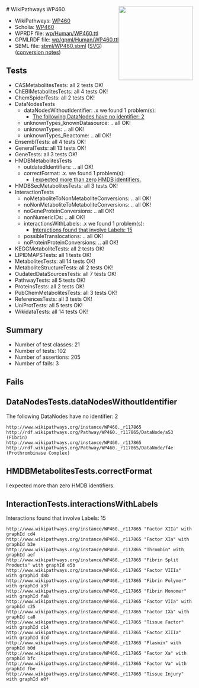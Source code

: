<img style="float: right; width: 200px" src="../logo.png" />
# WikiPathways WP460

* WikiPathways: [WP460](https://identifiers.org/wikipathways:WP460)
* Scholia: [WP460](https://scholia.toolforge.org/wikipathways/WP460)
* WPRDF file: [wp/Human/WP460.ttl](../wp/Human/WP460.ttl)
* GPMLRDF file: [wp/gpml/Human/WP460.ttl](../wp/gpml/Human/WP460.ttl)
* SBML file: [sbml/WP460.sbml](../sbml/WP460.sbml) ([SVG](../sbml/WP460.svg)) ([conversion notes](../sbml/WP460.txt))

## Tests
* CASMetabolitesTests: all 2 tests OK!
* ChEBIMetabolitesTests: all 4 tests OK!
* ChemSpiderTests: all 2 tests OK!
* DataNodesTests
    * dataNodesWithoutIdentifier: .x we found 1 problem(s):
        * [The following DataNodes have no identifier: 2](#d2d32fa1)
    * unknownTypes_knownDatasource: .. all OK!
    * unknownTypes: .. all OK!
    * unknownTypes_Reactome: .. all OK!
* EnsemblTests: all 4 tests OK!
* GeneralTests: all 13 tests OK!
* GeneTests: all 3 tests OK!
* HMDBMetabolitesTests
    * outdatedIdentifiers: .. all OK!
    * correctFormat: .x. we found 1 problem(s):
        * [I expected more than zero HMDB identifiers.](#ad154c1e)
* HMDBSecMetabolitesTests: all 3 tests OK!
* InteractionTests
    * noMetaboliteToNonMetaboliteConversions: .. all OK!
    * noNonMetaboliteToMetaboliteConversions: .. all OK!
    * noGeneProteinConversions: .. all OK!
    * nonNumericIDs: .. all OK!
    * interactionsWithLabels: .x we found 1 problem(s):
        * [Interactions found that involve Labels: 15](#fe97a8bd)
    * possibleTranslocations: .. all OK!
    * noProteinProteinConversions: .. all OK!
* KEGGMetaboliteTests: all 2 tests OK!
* LIPIDMAPSTests: all 1 tests OK!
* MetabolitesTests: all 14 tests OK!
* MetaboliteStructureTests: all 2 tests OK!
* OudatedDataSourcesTests: all 7 tests OK!
* PathwayTests: all 5 tests OK!
* ProteinsTests: all 2 tests OK!
* PubChemMetabolitesTests: all 3 tests OK!
* ReferencesTests: all 3 tests OK!
* UniProtTests: all 5 tests OK!
* WikidataTests: all 14 tests OK!


## Summary

* Number of test classes: 21
* Number of tests: 102
* Number of assertions: 205
* Number of fails: 3

## Fails

<a name="d2d32fa1" />

## DataNodesTests.dataNodesWithoutIdentifier

The following DataNodes have no identifier: 2
```
http://www.wikipathways.org/instance/WP460._r117865 http://rdf.wikipathways.org/Pathway/WP460._r117865/DataNode/a53 (Fibrin)
http://www.wikipathways.org/instance/WP460._r117865 http://rdf.wikipathways.org/Pathway/WP460._r117865/DataNode/f4e (Prothrombinase Complex)
```

<a name="ad154c1e" />

## HMDBMetabolitesTests.correctFormat

I expected more than zero HMDB identifiers.
<a name="fe97a8bd" />

## InteractionTests.interactionsWithLabels

Interactions found that involve Labels: 15
```
http://www.wikipathways.org/instance/WP460._r117865 "Factor XIIa" with graphId cd4
http://www.wikipathways.org/instance/WP460._r117865 "Factor XIa" with graphId b3e
http://www.wikipathways.org/instance/WP460._r117865 "Thrombin" with graphId aef
http://www.wikipathways.org/instance/WP460._r117865 "Fibrin Split Products" with graphId e5b
http://www.wikipathways.org/instance/WP460._r117865 "Factor VIIIa" with graphId d8b
http://www.wikipathways.org/instance/WP460._r117865 "Fibrin Polymer" with graphId a3f
http://www.wikipathways.org/instance/WP460._r117865 "Fibrin Monomer" with graphId fa8
http://www.wikipathways.org/instance/WP460._r117865 "Factor VIIa" with graphId c25
http://www.wikipathways.org/instance/WP460._r117865 "Factor IXa" with graphId ca8
http://www.wikipathways.org/instance/WP460._r117865 "Tissue Factor" with graphId c14
http://www.wikipathways.org/instance/WP460._r117865 "Factor XIIIa" with graphId dcd
http://www.wikipathways.org/instance/WP460._r117865 "Plasmin" with graphId b0d
http://www.wikipathways.org/instance/WP460._r117865 "Factor Xa" with graphId bfc
http://www.wikipathways.org/instance/WP460._r117865 "Factor Va" with graphId fbe
http://www.wikipathways.org/instance/WP460._r117865 "Tissue Injury" with graphId e0f
```

